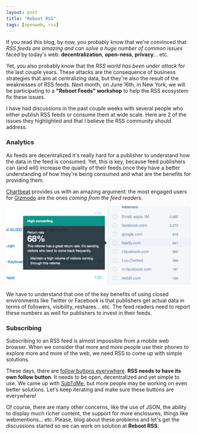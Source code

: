 ```yaml
---
layout: post
title: "Reboot RSS"
tags: [openweb, rss]
---
```


If you read this blog, by now, you probably know that we're convinced that *RSS feeds are amazing and can solve a huge number of common issues* faced by today's web: **decentralization**, **open-ness**, **privacy**... etc.

Yet, you also probably know that the *RSS world has been under attack* for the last couple years. These attacks are the consequence of business strategies that aim at centralizing data, but they're also the result of the weaknesses of RSS feeds. Next month, on June 16th, in New York, we will be participating to a **"Reboot Feeds" workshop** to help the RSS ecosystem fix these issues.

I have had discussions in the past couple weeks with several people who either publish RSS feeds or consume them at wide scale. Here are 2 of the issues they highlighted and that I believe the RSS community should address.

### Analytics

As feeds are decentralized it's really hard for a publisher to understand how the data in the feed is consumed. Yet, this is key, because feed publishers can (and will) increase the quality of their feeds once they have a better understanding of how they're being consumed and what are the benefits for providing them. 

[Chartbeat](https://chartbeat.com/publishing/demo/#referrer-type=external) provides us with an amazing argument: the most engaged users for [Gizmodo](http://www.gizmodo.fr/) are the ones *coming from the feed readers*. 

<p>
<img style="width: 700px" alt="RSS readers are more engaged" src="/images/chartbeat.png">
</p>


We have to understand that one of the key benefits of using closed environments like Twitter or Facebook is that publishers get actual data in terms of followers, visibility, reshares... etc. The feed readers need to report these numbers as well for publishers to invest in their feeds.

### Subscribing

Subscribing to an RSS feed is almost impossible from a mobile web browser. When we consider that more and more people use their phones to explore more and more of the web, we need RSS to come up with simple solutions. 

These days, there are [follow buttons everywhere](http://julien.svbtle.com/follow-buttons-everywhere). **RSS needs to have its own follow button**. It needs to be open, decentralized and yet simple to use. We came up with [SubToMe](https://www.subtome.com/#/), but more people may be working on even better solutions. Let's keep iterating and make sure these buttons are everywhere!


Of course, there are many other concerns, like the use of JSON, the ability to display much richer content, the support for more enclosures, things like webmentions... etc. Please, blog about these problems and let's get the discussions started so we can work on solution at **Reboot RSS**.


